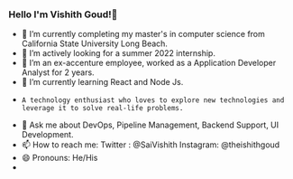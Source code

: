 ### Hello I'm Vishith Goud!👋 

- 🔭 I’m currently completing my master's in computer science from California State University Long Beach.
- 👯 I’m actively looking for a summer 2022 internship.
- 🤔 I’m an ex-accenture employee, worked as a Application Developer Analyst for 2 years.
- 🌱 I’m currently learning React and Node Js.
-     A technology enthusiast who loves to explore new technologies and leverage it to solve real-life problems.
- 💬 Ask me about DevOps, Pipeline Management, Backend Support, UI Development.
- 📫 How to reach me: Twitter : @SaiVishith Instagram: @theishithgoud
- 😄 Pronouns: He/His
- 
